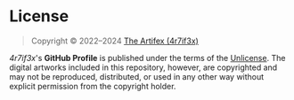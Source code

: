# License

> Copyright © 2022–2024 [The Artifex (4r7if3x)](https://github.com/4r7if3x)

_4r7if3x_'s **GitHub Profile** is published under the terms of the [Unlicense](https://github.com/4r7if3x/4r7if3x/blob/main/docs/LICENSE_UNLICENSE.md). The digital artworks included in this repository, however, are copyrighted and may not be reproduced, distributed, or used in any other way without explicit permission from the copyright holder.
